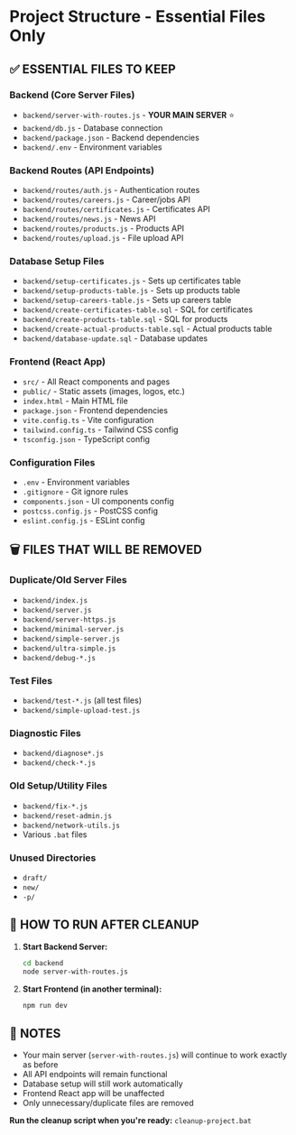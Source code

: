 # Project Structure - Essential Files Only

## ✅ ESSENTIAL FILES TO KEEP

### Backend (Core Server Files)
- `backend/server-with-routes.js` - **YOUR MAIN SERVER** ⭐
- `backend/db.js` - Database connection
- `backend/package.json` - Backend dependencies
- `backend/.env` - Environment variables

### Backend Routes (API Endpoints)
- `backend/routes/auth.js` - Authentication routes
- `backend/routes/careers.js` - Career/jobs API
- `backend/routes/certificates.js` - Certificates API
- `backend/routes/news.js` - News API
- `backend/routes/products.js` - Products API
- `backend/routes/upload.js` - File upload API

### Database Setup Files
- `backend/setup-certificates.js` - Sets up certificates table
- `backend/setup-products-table.js` - Sets up products table
- `backend/setup-careers-table.js` - Sets up careers table
- `backend/create-certificates-table.sql` - SQL for certificates
- `backend/create-products-table.sql` - SQL for products
- `backend/create-actual-products-table.sql` - Actual products table
- `backend/database-update.sql` - Database updates

### Frontend (React App)
- `src/` - All React components and pages
- `public/` - Static assets (images, logos, etc.)
- `index.html` - Main HTML file
- `package.json` - Frontend dependencies
- `vite.config.ts` - Vite configuration
- `tailwind.config.ts` - Tailwind CSS config
- `tsconfig.json` - TypeScript config

### Configuration Files
- `.env` - Environment variables
- `.gitignore` - Git ignore rules
- `components.json` - UI components config
- `postcss.config.js` - PostCSS config
- `eslint.config.js` - ESLint config

## 🗑️ FILES THAT WILL BE REMOVED

### Duplicate/Old Server Files
- `backend/index.js`
- `backend/server.js`
- `backend/server-https.js`
- `backend/minimal-server.js`
- `backend/simple-server.js`
- `backend/ultra-simple.js`
- `backend/debug-*.js`

### Test Files
- `backend/test-*.js` (all test files)
- `backend/simple-upload-test.js`

### Diagnostic Files
- `backend/diagnose*.js`
- `backend/check-*.js`

### Old Setup/Utility Files
- `backend/fix-*.js`
- `backend/reset-admin.js`
- `backend/network-utils.js`
- Various `.bat` files

### Unused Directories
- `draft/`
- `new/`
- `-p/`

## 🚀 HOW TO RUN AFTER CLEANUP

1. **Start Backend Server:**
   ```bash
   cd backend
   node server-with-routes.js
   ```

2. **Start Frontend (in another terminal):**
   ```bash
   npm run dev
   ```

## 📝 NOTES

- Your main server (`server-with-routes.js`) will continue to work exactly as before
- All API endpoints will remain functional
- Database setup will still work automatically
- Frontend React app will be unaffected
- Only unnecessary/duplicate files are removed

**Run the cleanup script when you're ready:** `cleanup-project.bat`
